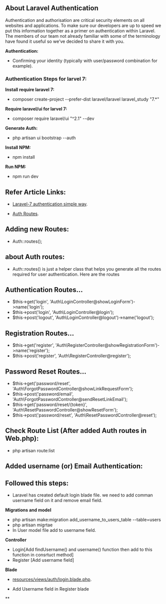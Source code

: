 ## About Laravel Authentication

Authentication and authorisation are critical security elements on all websites and applications. To make sure our developers are up to speed we put this information together as a primer on authentication within Laravel. The members of our team not already familiar with some of the terminology have found it useful so we’ve decided to share it with you.

**Authentication:**
- Confirming your identity (typically with user/password combination for example).
### Authentication Steps for larvel 7:

**Install require laravel 7:**
- composer create-project --prefer-dist laravel/laravel laravel_study "7.*"

 **Require laravel/ui for larvel 7:**
- composer require laravel/ui "^2.1" --dev

**Generate Auth:**
- php artisan ui bootstrap --auth

**Install NPM:**
- npm install

**Run NPM:**
- npm run dev
## Refer Article Links:
- [Laravel-7 authentication simple way](https://www.itsolutionstuff.com/post/laravel-6-auth-login-with-username-or-email-tutorialexample.html).

- [Auth Routes](https://stackoverflow.com/questions/39196968/laravel-5-3-new-authroutes).

## Adding new Routes:
- Auth::routes();
## about Auth routes:
- Auth::routes() is just a helper class that helps you generate all the routes required for user authentication.
Here are the routes

## Authentication Routes...

- $this->get('login', 'Auth\LoginController@showLoginForm')->name('login');
- $this->post('login', 'Auth\LoginController@login');
- $this->post('logout', 'Auth\LoginController@logout')->name('logout');

## Registration Routes...

- $this->get('register', 'Auth\RegisterController@showRegistrationForm')->name('register');
- $this->post('register', 'Auth\RegisterController@register');

## Password Reset Routes...

- $this->get('password/reset', 'Auth\ForgotPasswordController@showLinkRequestForm');
- $this->post('password/email', 'Auth\ForgotPasswordController@sendResetLinkEmail');
- $this->get('password/reset/{token}', 'Auth\ResetPasswordController@showResetForm');
- $this->post('password/reset', 'Auth\ResetPasswordController@reset');
## Check Route List (After added Auth routes in Web.php):

- php artisan route:list

## Added username (or) Email Authentication:
## Followed this steps:

- Laravel has created default login blade file. we need to add comman username field on it and remove email field.

**Migrations and model**

- php artisan make:migration add_username_to_users_table --table=users
- php artisan migrtae
- In User  model file add  to username field.

**Controller**

- Login[Add findUsername() and username() function then add to this function in consrtuct method]
- Register [Add username field]

**Blade**
- [resources/views/auth/login.blade.php](https://www.codecheef.org/article/laravel-auth-login-with-email-or-username-in-one-field).

- Add Username field in Register blade 


**




